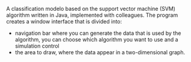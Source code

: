 A classification modelo based on the support vector machine (SVM) algorithm written in Java, implemented with colleagues. The program creates a window interface that is divided into: 
- navigation bar where you can generate the data that is used by the algorithm, you can choose which algorithm you want to use and a simulation control
- the area to draw, where the data appear in a two-dimensional graph.
